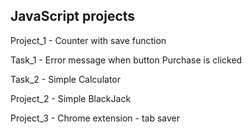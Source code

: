 <h2> JavaScript projects </h2>

<p> Project_1 - Counter with save function </p>
<p> Task_1 - Error message when button Purchase is clicked </p>
<p> Task_2 - Simple Calculator </p>
<p> Project_2 - Simple BlackJack </p>
<p> Project_3 - Chrome extension - tab saver </p>
